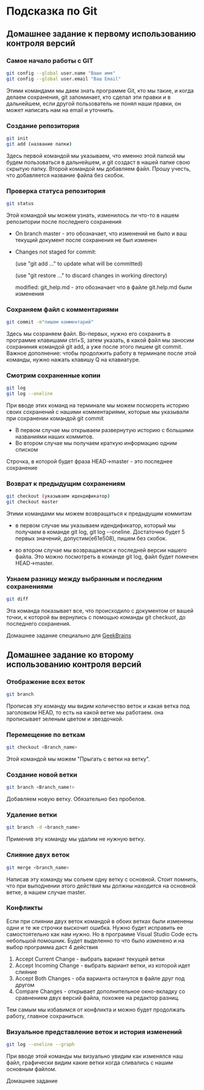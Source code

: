# Подсказка по Git
## **Домашнее задание к первому использованию контроля версий**
### Самое начало работы с GIT

```sh
git config --global user.name "Ваше имя"
git config --global user.email "Ваш Email"
```
Этими командами мы даем знать программе Git, кто мы такие, и когда делаем сохранения, git запоминает, кто сделал эти правки и в дальнейшем, если другой пользователь не понял наши правки, он может написать нам на email и уточнить.

### Создание репозитория

```sh
git init
git add (название папки)
```
Здесь первой командой мы указываем, что именно этой папкой мы будем пользоваться в дальнейшем, и git создаст в нашей папке свою скрытую папку. Второй командой мы добавляем файл. Прошу учесть, что добавляется название файла без скобок.

### Проверка статуса репозитория

```sh
git status
```
Этой командой мы можем узнать, изменилось ли что-то в нашем репозитории после последнего сохранения 

* On branch master - это обозначает, что изменений не было и ваш текущий документ после сохранения не был изменен

* Changes not staged for commit:

  (use "git add <file>..." to update what will be committed)

  (use "git restore <file>..." to discard changes in working directory)
  
  modified:   git_help.md - это обозначает что в файле git.help.md были изменения

### Сохраняем файл с комментариями
```sh
git commit -m"пишем комментарий"
```
Здесь мы созраняем файл. Во-первых, нужно его сохранить в программе клавишами сtrl+S, затем указать, в какой файл мы заносим сохраниния командой git add, а уже после этого пишем git commit. Важное дополнение: чтобы продолжить работу в терминале после этой команды, нужно нажать клавишу Q на клавиатуре.

  ### Смотрим сохраненные копии
  ```sh
  git log
  git log --oneline
  ```
При вводе этих команд на терминале мы можем посмореть историю своих сохранений с нашими комментариями, которые мы указывали при сохранении командой git commit 

* В первом случае мы открываем развернутую историю с большими названиями наших коммитов. 
* Во втором случае мы получаем краткую информацию одним списком

Строчка, в которой будет фраза HEAD->master - это последнее сохранение 

### Возврат к предыдущим сохранениям
```sh
git checkout (указываем идендификатор)
git checkout master
```
Этими командами мы можем возвращаться к предыдущим коммитам 

* в первом случае мы указываем идендификатор, который мы получаем в команде git log, git log --oneline. Достаточно будет 5 первых значений, допустим(e61e508), пишем без скобок.

* во втором случае мы возвращаемся к последней версии нашего файла. Это можно посмотреть в команде git log, файл будет помечен HEAD->master.
### Узнаем разницу между выбранным и последним сохранениями
```sh
git diff
```
Эта команда показывает все, что происходило с документом от вашей точки, к которой вы вернулись с помощью команды git checkuot, до последнего сохранения.

Домашнее задание специально для [GeekBrains](http://gb.ru "Здесь должна быть ваша реклама")

## **Домашнее задание ко второму использованию контроля версий**

### Отображение всех веток
```sh
git branch
```
Прописав эту команду мы видим количество веток и какая ветка под заголовком HEAD, то есть на какой ветке мы работаем. она прописывает зеленым цветом и звездочкой.

### Перемещение по веткам 
```sh
git checkout <Branch_name>
```

Этой командой мы можем "Прыгать с ветки на ветку".

### Создание новой ветки
```sh
git branch <Branch_name!>
```
Добавляем новую ветку. Обязательно без пробелов.

### Удаление ветки
```sh
git branch -d <branch_name>
```

Применив эту команду мы удалим не нужную ветку.

### Слияние двух веток
```sh
git merge <branch_name>
```
Написав эту команду мы сольем одну ветку с основной. Стоит помнить, что при выподнении этого действия мы должны находится на основной ветке, в нашем случае master.

### Конфликты

Если при слиянии двух веток командой <git merge> в обоих ветках были изменены одни и те же строчки выскочит ошибка. Нужно будет исправить ее самостоятельно как нам нужно. Но в программе Visual Studio Code есть небольшой помошник. Будет выделенно то что было изменено и на выбор программа даст 4 действия

1. Accept Current Change - выбрать вариант текущей ветки
2. Accept Incoming Change - выбрать вариант ветки, из которой идет слияние
3. Accept Both Changes - оба варианта останутся в файле друг под другом
4. Compare Changes - открывает дополнительное окно-вкладку со сравнением двух версий файла, похожее на редактор разниц.

Тем самым мы избавимся от конфликта и можно будет продолжать работу, главное сохраниться.

### Визуальное представление веток и история изменений
```sh
git log --oneline --graph
```
При вводе этой команды мы визуально увидим как изменялся наш файл, графически видим какие ветки когда сливались с нашим основным файлом.

Домашнее задание